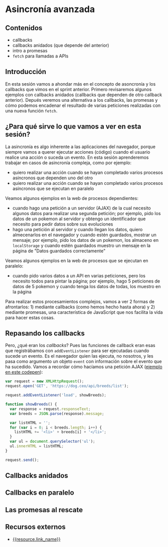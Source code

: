 # Asincronía avanzada

## Contenidos

- callbacks
- callbacks anidados (que depende del anterior)
- intro a promesas
- `fetch` para llamadas a APIs


## Introducción

En esta sesión vamos a ahondar más en el concepto de asoncronía y los callbacks que vimos en el sprint anterior. Primero revisaremos algunos ejemplos con callbacks anidados (callbacks que dependen de otro callback anterior). Depués veremos una alternativa a los callbacks, las promesas y cómo podemos encadenar el resultado de varias peticiones realizadas con una nueva función `fetch`.


## ¿Para qué sirve lo que vamos a ver en esta sesión?

La asincronía es algo inherente a las aplicaciones del navegador, porque siempre vamos a querer ejecutar acciones (código) cuando el usuario realice una acción o suceda un evento. En esta sesión aprenderemos trabajar en casos de asincronía compleja, como por ejemplo:
- quiero realizar una acción cuando se hayan completado varios procesos asíncronos que dependen uno del otro
- quiero realizar una acción cuando se hayan completado varios procesos asíncronos que se ejecutan en paralelo

Veamos algunos ejemplos en la web de procesos dependientes:
- cuando hago una petición a un servidor (AJAX) de la cual necesito algunos datos para realizar una segunda petición; por ejemplo, pido los datos de un pokemon al servidor y obtengo un identificador que necesito para pedir datos sobre sus evoluciones
- hago una petición al servidor y cuando llegan los datos, quiero almecenarlos en el navegador y cuando estén guardados, mostrar un mensaje; por ejemplo, pido los datos de un pokemon, los almaceno en `localStorage` y cuando estén guardados muestro un mensaje en la página de "Datos guardados correctamente"

Veamos algunos ejemplos en la web de procesos que se ejecutan en paralelo:
- cuando pido varios datos a un API en varias peticiones, pero los necesito todos para pintar la página; por ejemplo, hago 5 peticiones de datos de 5 pokemon y cuando tenga los datos de todas, los muestro en la página

Para realizar estos procesamientos complejos, vamos a ver 2 formas de afrontarlos: 1) mediante callbacks (como hemos hecho hasta ahora) y 2) mediante promesas, una característica de JavaScript que nos facilita la vida para hacer estas cosas.

## Repasando los callbacks

Pero, ¿qué eran los *callbacks*? Pues las funciones de callback eran esas que registrábamos con `addEventListener` para ser ejecutadas cuando sucede un evento. Es el navegador quien las ejecuta, no nosotros, y les pasa como argumento un objeto `event` con información sobre el evento que ha sucedido. Vamos a recordar cómo hacíamos una petición AJAX ([ejemplo en este codepen](https://codepen.io/adalab/pen/PEjeOG?editors=1010)):

```js
var request = new XMLHttpRequest();
request.open('GET', 'https://dog.ceo/api/breeds/list');

request.addEventListener('load', showBreeds);

function showBreeds() {
  var response = request.responseText;
  var breeds = JSON.parse(response).message;

  var listHTML = '';
  for (var i = 0; i < breeds.length; i++) {
    listHTML += '<li>' + breeds[i] + '</li>';
  }
  var ul = document.querySelector('ul');
  ul.innerHTML = listHTML;
}

request.send();
```

## Callbacks anidados



## Callbacks en paralelo



## Las promesas al rescate



## Recursos externos

- [{{resource.link_name}}]({{resource.url}})
